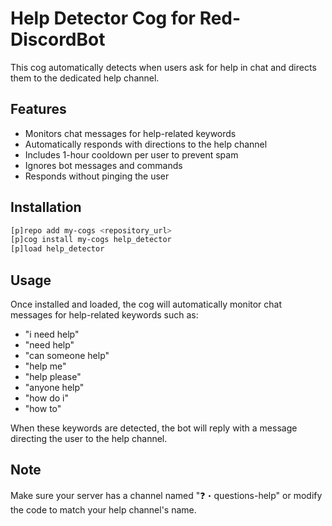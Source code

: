 # Help Detector Cog for Red-DiscordBot

This cog automatically detects when users ask for help in chat and directs them to the dedicated help channel.

## Features

- Monitors chat messages for help-related keywords
- Automatically responds with directions to the help channel
- Includes 1-hour cooldown per user to prevent spam
- Ignores bot messages and commands
- Responds without pinging the user

## Installation

```bash
[p]repo add my-cogs <repository_url>
[p]cog install my-cogs help_detector
[p]load help_detector
```

## Usage

Once installed and loaded, the cog will automatically monitor chat messages for help-related keywords such as:
- "i need help"
- "need help"
- "can someone help"
- "help me"
- "help please"
- "anyone help"
- "how do i"
- "how to"

When these keywords are detected, the bot will reply with a message directing the user to the help channel.

## Note

Make sure your server has a channel named "❓・questions-help" or modify the code to match your help channel's name.